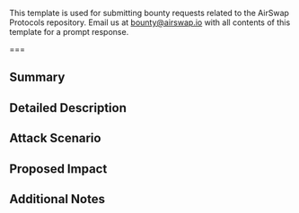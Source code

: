 This template is used for submitting bounty requests related to the AirSwap Protocols repository. Email us at bounty@airswap.io with all contents of this template for a prompt response.

===

## Summary

## Detailed Description

## Attack Scenario

## Proposed Impact

## Additional Notes
